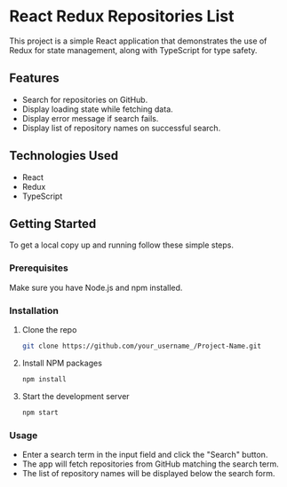 # React Redux Repositories List

This project is a simple React application that demonstrates the use of Redux for state management, along with TypeScript for type safety.

## Features

- Search for repositories on GitHub.
- Display loading state while fetching data.
- Display error message if search fails.
- Display list of repository names on successful search.

## Technologies Used

- React
- Redux
- TypeScript

## Getting Started

To get a local copy up and running follow these simple steps.

### Prerequisites

Make sure you have Node.js and npm installed.

### Installation

1. Clone the repo
   ```sh
   git clone https://github.com/your_username_/Project-Name.git
   ```
2. Install NPM packages
   ```sh
   npm install
   ```
3. Start the development server
   ```sh
   npm start
   ```

### Usage
   - Enter a search term in the input field and click the "Search" button.   
   - The app will fetch repositories from GitHub matching the search term.
   - The list of repository names will be displayed below the search form.
